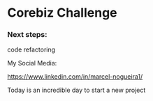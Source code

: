# Corebiz Challenge

### Next steps:
code refactoring


My Social Media:

https://www.linkedin.com/in/marcel-nogueira1/

Today is an incredible day to start a new project
